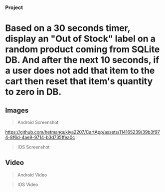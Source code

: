 ### Project 

# Based on a 30 seconds timer, display an "Out of Stock" label on a random product coming from SQLite DB. And after the next 10 seconds, if a user does not add that item to the cart then reset that item's quantity to zero in DB.

## Images

> Android Screenshot

https://github.com/hetmangukiya2207/CartApp/assets/114165239/39b3f974-8f6d-4ae9-9714-b3d735ffea0c

> IOS Screenshot

## Video

> Android Video

> IOS Video
